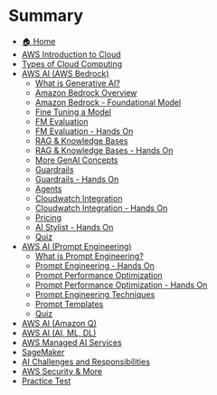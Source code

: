 # Summary

- [🏠 Home](README.md)
- [AWS Introduction to Cloud](refernce.md)
- [Types of Cloud Computing](typesofCC.md)
- [AWS AI (AWS Bedrock)](amazonbedrock.md)
  - [What is Generative AI?](genai.md)
  - [Amazon Bedrock Overview](bedrockover.md)
  - [Amazon Bedrock - Foundational Model](foundationalmodel.md)
  - [Fine Tuning a Model](finetunemod.md)
  - [FM Evaluation](fmeval.md)
  - [FM Evaluation - Hands On]()
  - [RAG & Knowledge Bases](ragkb.md)
  - [RAG & Knowledge Bases - Hands On]()
  - [More GenAI Concepts]()
  - [Guardrails]()
  - [Guardrails - Hands On]()
  - [Agents]()
  - [Cloudwatch Integration]()
  - [Cloudwatch Integration - Hands On]()
  - [Pricing]()
  - [AI Stylist - Hands On]()
  - [Quiz](quiz2.md)
- [AWS AI (Prompt Engineering)](prompt-engineering.md)
  - [What is Prompt Engineering?](promptengg.md)
  - [Prompt Engineering - Hands On](promptengg-handson.md)
  - [Prompt Performance Optimization](promptperf.md)
  - [Prompt Performance Optimization - Hands On](promptperf-handson.md)
  - [Prompt Engineering Techniques](promptenggtech.md)
  - [Prompt Templates](promptemp.md)
  - [Quiz](quiz3.md)
- [AWS AI (Amazon Q)](amazon-q.md)
- [AWS AI (AI, ML, DL)](ai-ml-dl.md)
- [AWS Managed AI Services](managed-ai-services.md)
- [SageMaker](sagemaker.md)
- [AI Challenges and Responsibilities](challenges-responsibilities.md)
- [AWS Security & More](security-and-more.md)
- [Practice Test](practice-test.md)